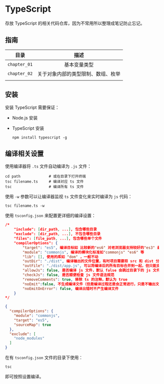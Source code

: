 # TypeScript

存放 TypeScript 的相关代码仓库，因为不常用所以整理成笔记防止忘记。

## 指南

|     目录     |                描述                |
| :----------: | :--------------------------------: |
| `chapter_01` |            基本变量类型            |
| `chapter_02` | 关于对象内部的类型限制、数组、枚举 |
|              |                                    |

## 安装

安装 TypeScript 需要保证：

- Node.js 安装

- TypeScript 安装

  ```shell
  npm install typescript -g
  ```

## 编译相关设置

使用编译器将 `.ts` 文件自动编译为 `.js` 文件：

```shell
cd path 			# 或在目录下打开终端
tsc filename.ts		# 编译对应 ts 文件
tsc					# 编译所有 ts 文件
```

使用 `-w` 参数可以让编译器监视 `ts` 文件变化来实时编译为 `js` 代码：

```shell
tsc filename.ts -w 
```

使用 `tsconfig.json` 来配置更详细的编译设置：

```json
/*
  	"include": [dir_path, ...], 包含哪些目录
  	"exclude": [dir_path, ...], 不包含哪些目录
  	"files": [file_path, ...], 包含哪些单个文件
  	"compilerOptions": {
  		"target": "es5", 编译目标如 比较新的"es6" 对老浏览器支持较好的"es3" 最新"es2020" 等
  		"module": "commonjs", 编译的模块化标准如"commonjs" "es6" 等
  		"lib": [], 使用的库如 "dom" ，一般不动
  		"outDir": "./dist", 编译输出的文件位置，有时项目需要将 src 和 dist 分开
  		"outFile": "./dist/app.js", 可以将编译后的所有目标合并到一起，但只能支持 module 为 amd 或 system
  		"allowJs": false, 是否编译 js 文件，默认 false 会跳过目录下的 js 文件
  		"checkJs": false, 是否顺便检查 js 文件语法规范
  		"removeComments": true, 移除 ts 的注释，默认为 true
  		"noEmit":false, 不生成编译文件（但是编译过程还是会正常进行，只是不输出文件）
  		"noEmitOnError": false, 编译出错时不产生编译文件
  	}
*/

{
  "compilerOptions": {
    "module": "commonjs",
    "target": "es5",
    "sourceMap": true
  },
  "exclude": [
    "node_modules"
  ]
}
```

在有 `tsconfig.json` 文件的目录下使用：

```shell
tsc
```

即可按照设置编译。

